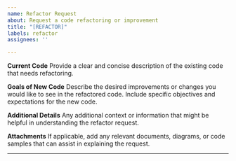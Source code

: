 ```yaml
---
name: Refactor Request
about: Request a code refactoring or improvement
title: "[REFACTOR]"
labels: refactor
assignees: ''

---
```


**Current Code**
Provide a clear and concise description of the existing code that needs refactoring. 

**Goals of New Code**
Describe the desired improvements or changes you would like to see in the refactored code. Include specific objectives and expectations for the new code.

**Additional Details**
Any additional context or information that might be helpful in understanding the refactor request.

**Attachments**
If applicable, add any relevant documents, diagrams, or code samples that can assist in explaining the request.

---
